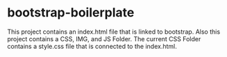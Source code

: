 # bootstrap-boilerplate
This project contains an index.html file that is linked to bootstrap.
Also this project contains a CSS, IMG, and JS Folder.
The current CSS Folder contains a style.css file that is connected to the index.html.
